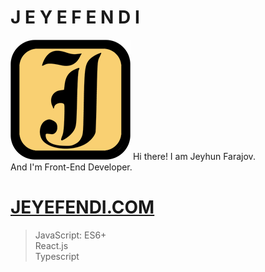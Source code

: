 # J E Y E F E N D I
![Logo](https://github.com/jeyefendi/jeyefendi/blob/main/public/logo192.png)
Hi there! I am Jeyhun Farajov. 
<br>And I'm Front-End Developer.
# [JEYEFENDI.COM](https://jeyefendi.com)
> JavaScript:
>ES6+<br>
>React.js<br>
>Typescript<br>

# 

